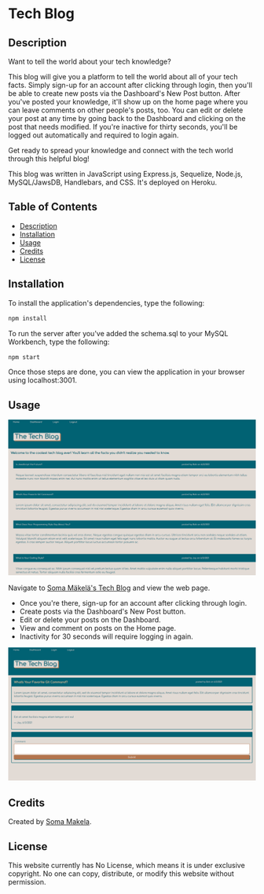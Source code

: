 # Tech Blog

## Description

Want to tell the world about your tech knowledge?

This blog will give you a platform to tell the world about all of your tech facts. Simply sign-up for an account after clicking through login, then you'll be able to create new posts via the Dashboard's New Post button. After you've posted your knowledge, it'll show up on the home page where you can leave comments on other people's posts, too. You can edit or delete your post at any time by going back to the Dashboard and clicking on the post that needs modified. If you're inactive for thirty seconds, you'll be logged out automatically and required to login again.

Get ready to spread your knowledge and connect with the tech world through this helpful blog!

This blog was written in JavaScript using Express.js, Sequelize, Node.js, MySQL/JawsDB, Handlebars, and CSS. It's deployed on Heroku.

## Table of Contents

* [Description](#description)
* [Installation](#installation)
* [Usage](#usage)
* [Credits](#credits)
* [License](#license)

## Installation

To install the application's dependencies, type the following:
```md
npm install
```
To run the server after you've added the schema.sql to your MySQL Workbench, type the following:
```md
npm start
```
Once those steps are done, you can view the application in your browser using localhost:3001.

## Usage

![Soma Makela's Tech Blog](./assets/index-screenshot.png)

Navigate to [Soma Mäkelä's Tech Blog](https://frozen-hollows-70537.herokuapp.com/) and view the web page.

* Once you're there, sign-up for an account after clicking through login.
* Create posts via the Dashboard's New Post button.
* Edit or delete your posts on the Dashboard.
* View and comment on posts on the Home page.
* Inactivity for 30 seconds will require logging in again.

![Soma Makela's Tech Blog](./assets/comment-screenshot.png)

## Credits

Created by [Soma Makela](https://github.com/smakela13).

## License

This website currently has No License, which means it is under exclusive copyright. No one can copy, distribute, or modify this website without permission.